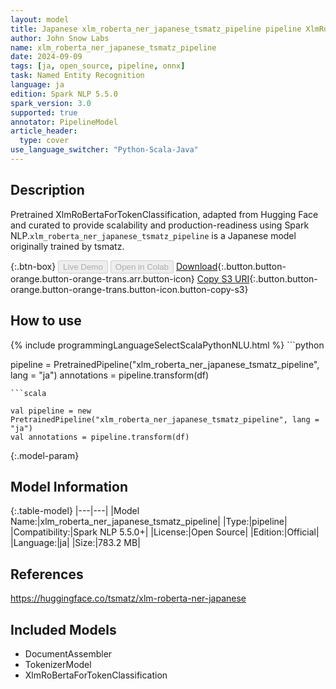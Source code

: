 ```yaml
---
layout: model
title: Japanese xlm_roberta_ner_japanese_tsmatz_pipeline pipeline XlmRoBertaForTokenClassification from tsmatz
author: John Snow Labs
name: xlm_roberta_ner_japanese_tsmatz_pipeline
date: 2024-09-09
tags: [ja, open_source, pipeline, onnx]
task: Named Entity Recognition
language: ja
edition: Spark NLP 5.5.0
spark_version: 3.0
supported: true
annotator: PipelineModel
article_header:
  type: cover
use_language_switcher: "Python-Scala-Java"
---
```


## Description

Pretrained XlmRoBertaForTokenClassification, adapted from Hugging Face and curated to provide scalability and production-readiness using Spark NLP.`xlm_roberta_ner_japanese_tsmatz_pipeline` is a Japanese model originally trained by tsmatz.

{:.btn-box}
<button class="button button-orange" disabled>Live Demo</button>
<button class="button button-orange" disabled>Open in Colab</button>
[Download](https://s3.amazonaws.com/auxdata.johnsnowlabs.com/public/models/xlm_roberta_ner_japanese_tsmatz_pipeline_ja_5.5.0_3.0_1725918370508.zip){:.button.button-orange.button-orange-trans.arr.button-icon}
[Copy S3 URI](s3://auxdata.johnsnowlabs.com/public/models/xlm_roberta_ner_japanese_tsmatz_pipeline_ja_5.5.0_3.0_1725918370508.zip){:.button.button-orange.button-orange-trans.button-icon.button-copy-s3}

## How to use



<div class="tabs-box" markdown="1">
{% include programmingLanguageSelectScalaPythonNLU.html %}
```python

pipeline = PretrainedPipeline("xlm_roberta_ner_japanese_tsmatz_pipeline", lang = "ja")
annotations =  pipeline.transform(df)   

```
```scala

val pipeline = new PretrainedPipeline("xlm_roberta_ner_japanese_tsmatz_pipeline", lang = "ja")
val annotations = pipeline.transform(df)

```
</div>

{:.model-param}
## Model Information

{:.table-model}
|---|---|
|Model Name:|xlm_roberta_ner_japanese_tsmatz_pipeline|
|Type:|pipeline|
|Compatibility:|Spark NLP 5.5.0+|
|License:|Open Source|
|Edition:|Official|
|Language:|ja|
|Size:|783.2 MB|

## References

https://huggingface.co/tsmatz/xlm-roberta-ner-japanese

## Included Models

- DocumentAssembler
- TokenizerModel
- XlmRoBertaForTokenClassification